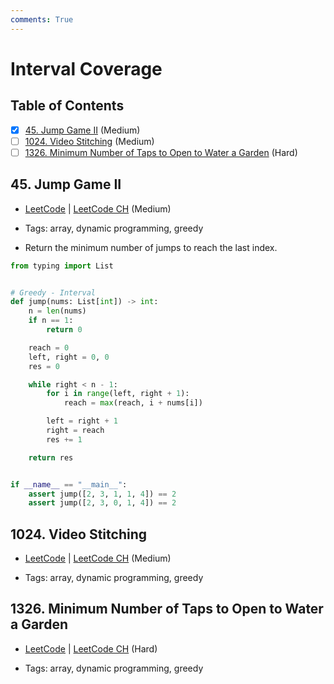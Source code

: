 ```yaml
---
comments: True
---
```


# Interval Coverage

## Table of Contents

- [x] [45. Jump Game II](https://leetcode.cn/problems/jump-game-ii/) (Medium)
- [ ] [1024. Video Stitching](https://leetcode.cn/problems/video-stitching/) (Medium)
- [ ] [1326. Minimum Number of Taps to Open to Water a Garden](https://leetcode.cn/problems/minimum-number-of-taps-to-open-to-water-a-garden/) (Hard)

## 45. Jump Game II

-   [LeetCode](https://leetcode.com/problems/jump-game-ii/) | [LeetCode CH](https://leetcode.cn/problems/jump-game-ii/) (Medium)

-   Tags: array, dynamic programming, greedy
- Return the minimum number of jumps to reach the last index.


```python title="45. Jump Game II - Python Solution"
from typing import List


# Greedy - Interval
def jump(nums: List[int]) -> int:
    n = len(nums)
    if n == 1:
        return 0

    reach = 0
    left, right = 0, 0
    res = 0

    while right < n - 1:
        for i in range(left, right + 1):
            reach = max(reach, i + nums[i])

        left = right + 1
        right = reach
        res += 1

    return res


if __name__ == "__main__":
    assert jump([2, 3, 1, 1, 4]) == 2
    assert jump([2, 3, 0, 1, 4]) == 2

```

## 1024. Video Stitching

-   [LeetCode](https://leetcode.com/problems/video-stitching/) | [LeetCode CH](https://leetcode.cn/problems/video-stitching/) (Medium)

-   Tags: array, dynamic programming, greedy
## 1326. Minimum Number of Taps to Open to Water a Garden

-   [LeetCode](https://leetcode.com/problems/minimum-number-of-taps-to-open-to-water-a-garden/) | [LeetCode CH](https://leetcode.cn/problems/minimum-number-of-taps-to-open-to-water-a-garden/) (Hard)

-   Tags: array, dynamic programming, greedy
